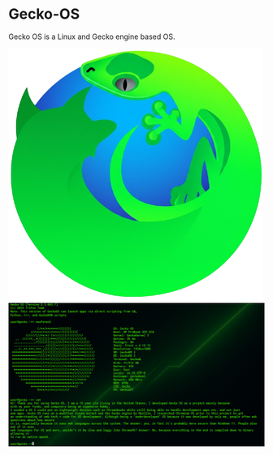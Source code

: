 # Gecko-OS
Gecko OS is a Linux and Gecko engine based OS. 

![Gecko OS Logo](https://github.com/TriFoxTeam/Gecko-OS/blob/main/Logo.png?raw=true)
![Gecko OS Term](https://github.com/TriFoxTeam/Gecko-OS/blob/main/Screenshot%202025-05-10%201.28.41%20PM.png?raw=true)
